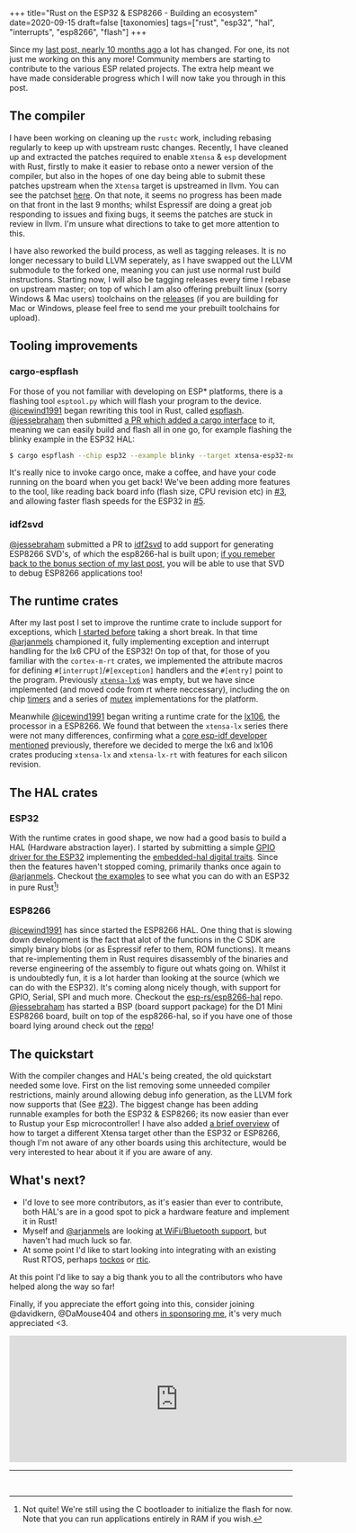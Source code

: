 +++
title="Rust on the ESP32 & ESP8266 - Building an ecosystem"
date=2020-09-15
draft=false
[taxonomies]
tags=["rust", "esp32", "hal", "interrupts", "esp8266", "flash"]
+++


Since my [last post, nearly 10 months ago](https://mabez.dev/blog/posts/esp32-rust-svd-pac/) a lot has changed. For one, its not just me working on this any more! Community members are starting to contribute to the various ESP related projects. The extra help meant we have made considerable progress which I will now take you through in this post.

## The compiler

I have been working on cleaning up the `rustc` work, including rebasing regularly to keep up with upstream rustc changes. Recently, I have cleaned up and extracted the patches required to enable `Xtensa` & `esp` development with Rust, firstly to make it easier to rebase onto a newer version of the compiler, but also in the hopes of one day being able to submit these patches upstream when the `Xtensa` target is upstreamed in llvm. You can see the patchset [here](https://github.com/MabezDev/rust-xtensa-patches). On that note, it seems no progress has been made on that front in the last 9 months; whilst Espressif are doing a great job responding to issues and fixing bugs, it seems the patches are stuck in review in llvm. I'm unsure what directions to take to get more attention to this. 

I have also reworked the build process, as well as tagging releases. It is no longer necessary to build LLVM seperately, as I have swapped out the LLVM submodule to the forked one, meaning you can just use normal rust build instructions. Starting now, I will also be tagging releases every time I rebase on upstream master; on top of which I am also offering prebuilt linux (sorry Windows & Mac users) toolchains on the [releases](https://github.com/MabezDev/rust-xtensa/releases/tag/xtensa-v0.2.0) (if you are building for Mac or Windows, please feel free to send me your prebuilt toolchains for upload).

## Tooling improvements

### cargo-espflash

For those of you not familiar with developing on ESP* platforms, there is a flashing tool `esptool.py` which will flash your program to the device. [@icewind1991](https://github.com/icewind1991) began rewriting this tool in Rust, called [espflash](https://github.com/esp-rs/espflash). [@jessebraham](https://github.com/jessebraham) then submitted [a PR which added a cargo interface](https://github.com/esp-rs/espflash/pull/1) to it, meaning we can easily build and flash all in one go, for example flashing the blinky example in the ESP32 HAL:

```bash
$ cargo espflash --chip esp32 --example blinky --target xtensa-esp32-none-elf /dev/ttyUSB0
```

It's really nice to invoke cargo once, make a coffee, and have your code running on the board when you get back! We've been adding more features to the tool, like reading back board info (flash size, CPU revision etc) in [#3](https://github.com/esp-rs/espflash/pull/3), and allowing faster flash speeds for the ESP32 in [#5](https://github.com/esp-rs/espflash/pull/5).

### idf2svd

[@jessebraham](https://github.com/jessebraham) submitted a PR to [idf2svd](https://github.com/MabezDev/idf2svd) to add support for generating ESP8266 SVD's, of which the esp8266-hal is built upon; [if you remeber back to the bonus section of my last post](https://mabez.dev/blog/posts/esp32-rust-svd-pac/), you will be able to use that SVD to debug ESP8266 applications too!

## The runtime crates

After my last post I set to improve the runtime crate to include support for exceptions, which [I started before](https://github.com/esp-rs/xtensa-lx6-rt/pull/6) taking a short break. In that time [@arjanmels](https://github.com/arjanmels) championed it, fully implementing exception and interrupt handling for the lx6 CPU of the ESP32! On top of that, for those of you familiar with the `cortex-m-rt` crates, we implemented the attribute macros for defining `#[interrupt]`/`#[exception]` handlers and the `#[entry]` point to the program. Previously [`xtensa-lx6`](https://github.com/esp-rs/xtensa-lx6) was empty, but we have since implemented (and moved code from rt where neccessary), including the on chip [timers](https://docs.rs/xtensa-lx6/0.2.0/xtensa_lx6/timer/index.html) and a series of [mutex](https://docs.rs/xtensa-lx6/0.2.0/xtensa_lx6/mutex/index.html) implementations for the platform.

Meanwhile [@icewind1991](https://github.com/icewind1991) began writing a runtime crate for the [lx106](https://github.com/icewind1991/xtensa-lx106-rt), the processor in a ESP8266. We found that between the `xtensa-lx` series there were not many differences, confirming what a [core esp-idf developer mentioned](https://github.com/esp-rs/xtensa-lx-rt/issues/5#issuecomment-578419057) previously, therefore we decided to merge the lx6 and lx106 crates producing `xtensa-lx` and `xtensa-lx-rt` with features for each silicon revision.

## The HAL crates

### ESP32

With the runtime crates in good shape, we now had a good basis to build a HAL (Hardware abstraction layer). I started by submitting a simple [GPIO driver for the ESP32](https://github.com/esp-rs/esp32-hal/commit/8a3f2e750335623b551d59419e4e138659cc77aa) implementing the [embedded-hal digital traits](https://github.com/rust-embedded/embedded-hal). Since then the features haven't stopped coming, primarily thanks once again to [@arjanmels](https://github.com/arjanmels). Checkout [the examples](https://github.com/esp-rs/esp32-hal/tree/master/examples) to see what you can do with an ESP32 in pure Rust[^pure-rust]! 

### ESP8266

[@icewind1991](https://github.com/icewind1991) has since started the ESP8266 HAL. One thing that is slowing down development is the fact that alot of the functions in the C SDK are simply binary blobs (or as Espressif refer to them, ROM functions). It means that re-implementing them in Rust requires disassembly  of the binaries and reverse engineering of the assembly to figure out whats going on. Whilst it is undoubtedly fun, it is a lot harder than looking at the source (which we can do with the ESP32). It's coming along nicely though, with support for GPIO, Serial, SPI and much more. Checkout the [esp-rs/esp8266-hal](https://github.com/esp-rs/esp8266-hal) repo. [@jessebraham](https://github.com/jessebraham) has started a BSP (board support package) for the D1 Mini ESP8266 board, built on top of the esp8266-hal, so if you have one of those board lying around check out the [repo](https://github.com/jessebraham/d1-mini)!

## The quickstart

With the compiler changes and HAL's being created, the old quickstart needed some love. First on the list removing some unneeded compiler restrictions, mainly around allowing debug info generation, as the LLVM fork now supports that (See [#23](https://github.com/MabezDev/xtensa-rust-quickstart/pull/23)). The biggest change has been adding runnable examples for both the ESP32 & ESP8266; its now easier than ever to Rustup your Esp microcontroller! I have also added [a brief overview](https://github.com/MabezDev/xtensa-rust-quickstart/blob/04f9fb79e9a6a519a3311bc1e5a5e22af7c93f29/src/main.rs#L1-L55) of how to target a different Xtensa target other than the ESP32 or ESP8266, though I'm not aware of any other boards using this architecture, would be very interested to hear about it if you are aware of any.

## What's next?

* I'd love to see more contributors, as it's easier than ever to contribute, both HAL's are in a good spot to pick a hardware feature and implement it in Rust! 
* Myself and [@arjanmels](https://github.com/arjanmels) are looking [at WiFi/Bluetooth support](https://github.com/esp-rs/esp32-wifi), but haven't had much luck so far. 
* At some point I'd like to start looking into integrating with an existing Rust RTOS, perhaps [tockos](https://www.tockos.org/) or [rtic](https://rtic.rs/0.5/book/en/).

At this point I'd like to say a big thank you to all the contributors who have helped along the way so far!

Finally, if you appreciate the effort going into this, consider joining @davidkern, @DaMouse404 and others [in sponsoring me](http://github.com/mabezdev), it's very much appreciated <3.

<iframe src="https://github.com/sponsors/MabezDev/card" title="Sponsor MabezDev" height="225" width="600" style="border: 0;"></iframe>

<br>

---

<br>

[^pure-rust]: Not quite! We're still using the C bootloader to initialize the flash for now. Note that you can run applications entirely in RAM if you wish.